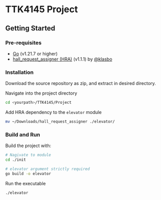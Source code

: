 # TTK4145 Project

## Getting Started

### Pre-requisites
* [Go](https://go.dev/dl/) (v1.21.7 or higher)
* [hall_request_assigner (HRA)](https://github.com/TTK4145/Project-resources/releases/tag/v1.1.1) (v1.1.1) by [@klasbo](https://github.com/klasbo)

### Installation

Download the source repository as zip, and extract in desired directory.

Navigate into the project directory

```bash
cd <yourpath>/TTK4145/Project
```

Add HRA dependency to the `elevator` module

```bash
mv ~/Downloads/hall_request_assigner ./elevator/
```

### Build and Run

Build the project with:

```bash
# Nagivate to module
cd ./init

# elevator argument strictly required
go build -o elevator
```

Run the executable
```bash
./elevator
```
